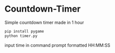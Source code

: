 # Countdown-Timer
Simple countdown timer made in 1 hour

```python
pip install pygame
python timer.py
```

input time in command prompt formatted HH:MM:SS
